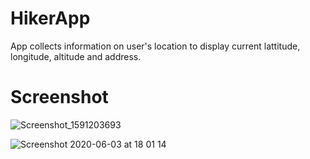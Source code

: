 # HikerApp
App collects information on user's location to display current lattitude, longitude, altitude and address. 

# Screenshot
![Screenshot_1591203693](https://user-images.githubusercontent.com/44229050/83666287-a0501f80-a5c4-11ea-980b-1c4c718b9727.png)

![Screenshot 2020-06-03 at 18 01 14](https://user-images.githubusercontent.com/44229050/83666292-a219e300-a5c4-11ea-894f-ff3ef9b5a5d7.png)


